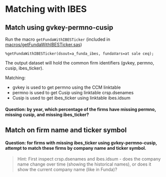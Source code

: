 # Matching with IBES

## Match using gvkey-permno-cusip

Run the macro `getFundaWithIBESTicker` (included in [macros/getFundaWithIBESTicker.sas](macros/getFundaWithIBESTicker.sas))

```SAS
%getFundaWithIBESTicker(dsout=a_funda_ibes, fundaVars=at sale ceq);
```

The output dataset will hold the common firm identifiers (gvkey, permno, cusip, ibes_ticker). 

Matching:

- gvkey is used to get permno using the CCM linktable
- permno is used to get Cusip using linktable crsp.dsenames 
- Cusip is used to get ibes_ticker using linktable ibes.idsum

#### Question: by year, which percentage of the firms have missing permno, missing cusip, and missing ibes_ticker?

## Match on firm name and ticker symbol

#### Question: for firms with missing ibes_ticker using gvkey-permno-cusip, attempt to match these firms by company name and ticker symbol.


> Hint: First inspect crsp.dsenames and ibes.idsum - does the company name change over time (showing the historical names), or does it show the current company name (like in Funda)?


